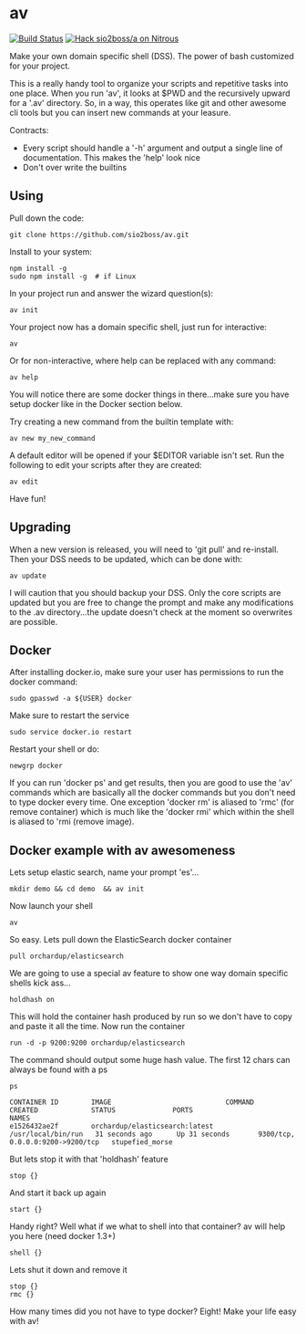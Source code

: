 # av

[![Build Status](https://travis-ci.org/sio2boss/av.svg)](https://travis-ci.org/sio2boss/av) [![Hack sio2boss/a on Nitrous](https://d3o0mnbgv6k92a.cloudfront.net/assets/hack-s-v1-0616054bfad452919522f1d08ad1fddf.png)](https://www.nitrous.io/hack_button?source=embed&runtime=go&repo=sio2boss%2Fav) 

Make your own domain specific shell (DSS).  The power of bash customized for your project.

This is a really handy tool to organize your scripts and repetitive tasks into one place.  When you run 'av', it looks at $PWD and the recursively upward for a '.av' directory.  So, in a way, this operates like git and other awesome cli tools but you can insert new commands at your leasure.

Contracts:
 * Every script should handle a '-h' argument and output a single line of documentation.  This makes the 'help' look nice
 * Don't over write the builtins
 

## Using

Pull down the code:

    git clone https://github.com/sio2boss/av.git

Install to your system:

    npm install -g
    sudo npm install -g  # if Linux

In your project run and answer the wizard question(s):

    av init

Your project now has a domain specific shell, just run for interactive:

    av

Or for non-interactive, where help can be replaced with any command:

    av help

You will notice there are some docker things in there...make sure you have setup docker like in the Docker section below.

Try creating a new command from the builtin template with:

    av new my_new_command

A default editor will be opened if your $EDITOR variable isn't set.  Run the following to edit your scripts after they are created:

    av edit

Have fun!

## Upgrading

When a new version is released, you will need to 'git pull' and re-install.  Then your DSS needs to be updated, which can be done with:

    av update

I will caution that you should backup your DSS.  Only the core scripts are updated but you are free to change the prompt and make any modifications to the .av directory...the update doesn't check at the moment so overwrites are possible.

## Docker

After installing docker.io, make sure your user has permissions to run the docker command:

    sudo gpasswd -a ${USER} docker

Make sure to restart the service

    sudo service docker.io restart

Restart your shell or do:

    newgrp docker

If you can run 'docker ps' and get results, then you are good to use the 'av' commands which are basically all the docker commands but you don't need to type docker every time.  One exception 'docker rm' is aliased to 'rmc' (for remove container) which is much like the 'docker rmi' which within the shell is aliased to 'rmi (remove image).

## Docker example with av awesomeness

Lets setup elastic search, name your prompt 'es'...

    mkdir demo && cd demo  && av init

Now launch your shell

    av

So easy.  Lets pull down the ElasticSearch docker container

    pull orchardup/elasticsearch

We are going to use a special av feature to show one way domain specific shells kick ass...

    holdhash on

This will hold the container hash produced by run so we don't have to copy and paste it all the time.  Now run the container

    run -d -p 9200:9200 orchardup/elasticsearch

The command should output some huge hash value.  The first 12 chars can always be found with a ps

    ps

    CONTAINER ID        IMAGE                            COMMAND              CREATED             STATUS              PORTS                              NAMES
    e1526432ae2f        orchardup/elasticsearch:latest   /usr/local/bin/run   31 seconds ago      Up 31 seconds       9300/tcp, 0.0.0.0:9200->9200/tcp   stupefied_morse

But lets stop it with that 'holdhash' feature

    stop {}

And start it back up again

    start {}

Handy right?  Well what if we what to shell into that container?  av will help you here (need docker 1.3+)

    shell {}

Lets shut it down and remove it

    stop {}
    rmc {}

How many times did you not have to type docker?  Eight!  Make your life easy with av!


